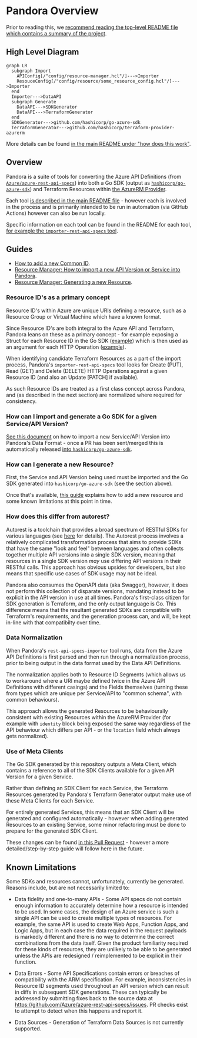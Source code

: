 # Pandora Overview

Prior to reading this, we [recommend reading the top-level README file which contains a summary of the project](../README.md).

## High Level Diagram

```mermaid
graph LR
  subgraph Import
    APIConfig[/"config/resource-manager.hcl"/]--->Importer
    ResouceConfig[/"config/resource/some_resource_config.hcl"/]--->Importer
  end
  Importer--->DataAPI
  subgraph Generate
    DataAPI--->SDKGenerator
    DataAPI--->TerraformGenerator
  end
  SDKGenerator--->github.com/hashicorp/go-azure-sdk
  TerraformGenerator--->github.com/hashicorp/terraform-provider-azurerm
```

More details can be found [in the main README under "how does this work"](https://github.com/hashicorp/pandora#how-does-this-work).

## Overview

Pandora is a suite of tools for converting the Azure API Definitions (from [`Azure/azure-rest-api-specs`](https://github.com/Azure/azure-rest-api-specs)) into both a Go SDK (output as [`hashicorp/go-azure-sdk`](https://github.com/hashicorp/go-azure-sdk)) and Terraform Resources within [the AzureRM Provider](https://github.com/hashicorp/terraform-provider-azurerm).

Each tool [is described in the main README file](https://github.com/hashicorp/pandora) - however each is involved in the process and is primarily intended to be run in automation (via GitHub Actions) however can also be run locally.

Specific information on each tool can be found in the README for each tool, [for example the `importer-rest-api-specs` tool](https://github.com/hashicorp/pandora/tree/main/tools/importer-rest-api-specs).

## Guides

* [How to add a new Common ID](common-ids.md).
* [Resource Manager: How to import a new API Version or Service into Pandora](resource-manager-service-import.md).
* [Resource Manager: Generating a new Resource](resource-manager-generate-new-resource.md).

### Resource ID's as a primary concept

Resource ID's within Azure are unique URIs defining a resource, such as a Resource Group or Virtual Machine which have a known format.

Since Resource ID's are both integral to the Azure API and Terraform, Pandora leans on these as a primary concept - for example exposing a Struct for each Resource ID in the Go SDK ([example](https://github.com/hashicorp/go-azure-sdk/blob/02bf8d8d30faa69d2a9f347e33a751e9d4342b56/resource-manager/compute/2022-03-02/disks/id_disk.go#L12-L29)) which is then used as an argument for each HTTP Operation ([example](https://github.com/hashicorp/go-azure-sdk/blob/02bf8d8d30faa69d2a9f347e33a751e9d4342b56/resource-manager/compute/2022-03-02/disks/method_get_autorest.go#L20)).

When identifying candidate Terraform Resources as a part of the import process, Pandora's `importer-rest-api-specs` tool looks for Create (PUT), Read (GET) and Delete (DELETE) HTTP Operations against a given Resource ID (and also an Update [PATCH] if available).

As such Resource IDs are treated as a first class concept across Pandora, and (as described in the next section) are normalized where required for consistency.

### How can I import and generate a Go SDK for a given Service/API Version?

[See this document](resource-manager-service-import.md) on how to import a new Service/API Version into Pandora's Data Format - once a PR has been sent/merged this is automatically released [into `hashicorp/go-azure-sdk`](https://github.com/hashicorp/go-azure-sdk).

### How can I generate a new Resource?

First, the Service and API Version being used must be imported and the Go SDK generated into `hashicorp/go-azure-sdk` (see the section above).

Once that's available, [this guide](resource-manager-generate-new-resource.md) explains how to add a new resource and some known limitations at this point in time.

### How does this differ from autorest?

Autorest is a toolchain that provides a broad spectrum of RESTful SDKs for various languages (see [here](https://github.com/Azure/autorest/blob/main/docs/introduction.md) for details). The Autorest process involves a relatively complicated transformation process that aims to provide SDKs that have the same "look and feel" between languages and often collects together multiple API versions into a single SDK version, meaning that resources in a single SDK version _may_ use differing API versions in their RESTful calls. This approach has obvious upsides for developers, but also means that specific use cases of SDK usage may not be ideal.

Pandora also consumes the OpenAPI data (aka Swagger), however, it does not perform this collection of disparate versions, mandating instead to be explicit in the API version in use at all times. Pandora's first-class citizen for SDK generation is Terraform, and the only output language is Go. This difference means that the resultant generated SDKs are compatible with Terraform's requirements, and the generation process can, and will, be kept in-line with that compatibilty over time.

### Data Normalization

When Pandora's `rest-api-specs-importer` tool runs, data from the Azure API Definitions is first parsed and then run through a normalization process, prior to being output in the data format used by the Data API Definitions.

The normalization applies both to Resource ID Segments (which allows us to workaround where a URI maybe defined twice in the Azure API Definitions with different casings) and the Fields themselves (turning these from types which are unique per Service/API to "common schema", with common behaviours).

This approach allows the generated Resources to be behaviourally consistent with existing Resources within the AzureRM Provider (for example with `identity` block being exposed the same way regardless of the API behaviour which differs per API - or the `location` field which always gets normalized).

### Use of Meta Clients

The Go SDK generated by this repository outputs a Meta Client, which contains a reference to all of the SDK Clients available for a given API Version for a given Service.

Rather than defining an SDK Client for each Service, the Terraform Resources generated by Pandora's Terraform Generator output make use of these Meta Clients for each Service.

For entirely generated Services, this means that an SDK Client will be generated and configured automatically - however when adding generated Resources to an existing Service, some minor refactoring must be done to prepare for the generated SDK Client.

These changes can be found [in this Pull Request](https://github.com/hashicorp/terraform-provider-azurerm/pull/18633/files#diff-c47c90c4f797ec0d7d497ca95d39073297ddc58f40fb188b6b7ce81e981d4baaR6-R17) - however a more detailed/step-by-step guide will follow here in the future.

## Known Limitations

Some SDKs and resources cannot, unfortunately, currently be generated. Reasons include, but are not necessarily limited to:

* Data fidelity and one-to-many APIs - Some API specs do not contain enough information to accurately determine how a resource is intended to be used.  In some cases, the design of an Azure service is such a single API can be used to create multiple types of resources. For example, the same API is used to create Web Apps, Function Apps, and Logic Apps, but in each case the data required in the request payloads is markedly different and there is no way to determine the correct combinations from the data itself. Given the product familiarity required for these kinds of resources, they are unlikely to be able to be generated unless the APIs are redesigned / reimplemented to be explicit in their function.

* Data Errors - Some API Specifications contain errors or breaches of compatibility with the ARM specification. For example, inconsistencies in Resource ID segments used throughout an API version which can result in diffs in subsequent SDK generations. These can typically be addressed by submitting fixes back to the source data at <https://github.com/Azure/azure-rest-api-specs/issues>. PR checks exist to attempt to detect when this happens and report it.

* Data Sources - Generation of Terraform Data Sources is not currently supported.
